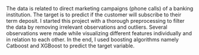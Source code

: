 The data is related to direct marketing campaigns (phone calls) of a banking institution. The target is to predict if the customer will subscribe to their term deposit.
I started this project with a thorough preprocessing to filter the data by removing irrelevant observations and outliers. Several observations were made while visualizing different features individually and in relation to each other. In the end, I used boosting algorithms namely Catboost and XGBoost to predict the target variable.
